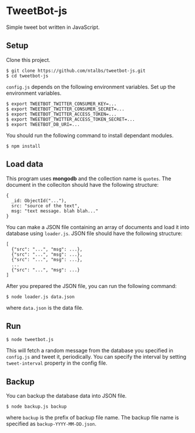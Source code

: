 TweetBot-js
===========

Simple tweet bot written in JavaScript.

## Setup
Clone this project.

    $ git clone https://github.com/ntalbs/tweetbot-js.git
    $ cd tweetbot-js

`config.js` depends on the following environment variables. Set up the environment variables.

    $ export TWEETBOT_TWITTER_CONSUMER_KEY=...
    $ export TWEETBOT_TWITTER_CONSUMER_SECRET=...
    $ export TWEETBOT_TWITTER_ACCESS_TOKEN=...
    $ export TWEETBOT_TWITTER_ACCESS_TOKEN_SECRET=...
    $ export TWEETBOT_DB_URI=...

You should run the following command to install dependant modules.

    $ npm install

## Load data
This program uses **mongodb** and the collection name is `quotes`. The document in the colleciton should have the following structure:

    {
      _id: ObjectId("..."),
      src: "source of the text",
      msg: "text message. blah blah..."
    }

You can make a JSON file containing an array of documents and load it into database using `loader.js`. JSON file should have the following structure:

    [
      {"src": "...", "msg": ...},
      {"src": "...", "msg": ...},
      {"src": "...", "msg": ...},
      ...
      {"src": "...", "msg": ...}
    ]

After you prepared the JSON file, you can run the following command:

    $ node loader.js data.json

where `data.json` is the data file.

## Run

    $ node tweetbot.js

This will fetch a random message from the database you specified in `config.js` and tweet it, periodically. You can specify the interval by setting `tweet-interval` property in the config file.

## Backup
You can backup the database data into JSON file.

    $ node backup.js backup

where `backup` is the prefix of backup file name. The backup file name is specified as `backup-YYYY-MM-DD.json`.
